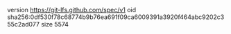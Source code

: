 version https://git-lfs.github.com/spec/v1
oid sha256:0df530f78c68774b9b76ea691f09ca6009391a3920f464abc9202c355c2ad077
size 5574
